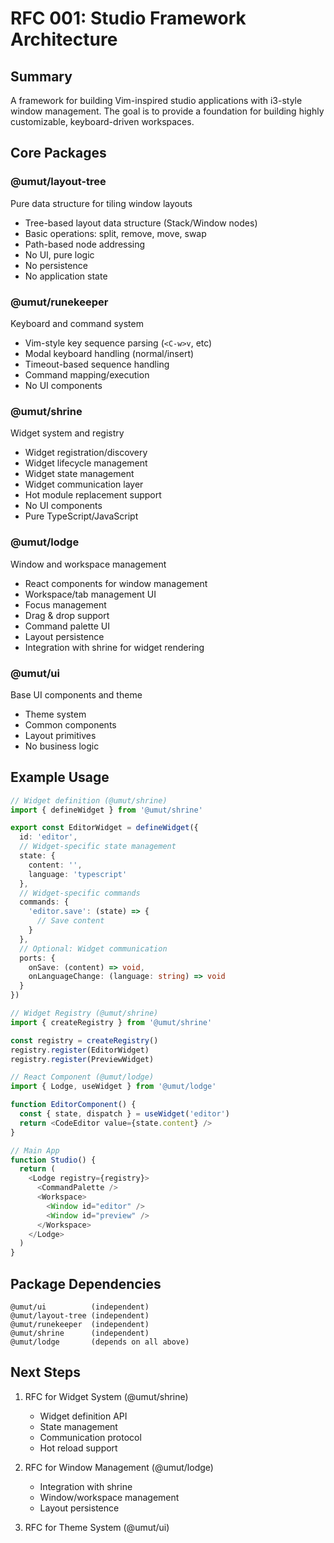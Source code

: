 # RFC 001: Studio Framework Architecture

## Summary
A framework for building Vim-inspired studio applications with i3-style window management. The goal is to provide a foundation for building highly customizable, keyboard-driven workspaces.

## Core Packages

### @umut/layout-tree
Pure data structure for tiling window layouts
- Tree-based layout data structure (Stack/Window nodes)
- Basic operations: split, remove, move, swap
- Path-based node addressing
- No UI, pure logic
- No persistence
- No application state

### @umut/runekeeper  
Keyboard and command system
- Vim-style key sequence parsing (`<C-w>v`, etc)
- Modal keyboard handling (normal/insert)
- Timeout-based sequence handling
- Command mapping/execution
- No UI components

### @umut/shrine
Widget system and registry
- Widget registration/discovery
- Widget lifecycle management
- Widget state management
- Widget communication layer
- Hot module replacement support
- No UI components
- Pure TypeScript/JavaScript

### @umut/lodge
Window and workspace management
- React components for window management
- Workspace/tab management UI
- Focus management
- Drag & drop support
- Command palette UI
- Layout persistence
- Integration with shrine for widget rendering

### @umut/ui
Base UI components and theme
- Theme system
- Common components
- Layout primitives
- No business logic

## Example Usage

```typescript
// Widget definition (@umut/shrine)
import { defineWidget } from '@umut/shrine'

export const EditorWidget = defineWidget({
  id: 'editor',
  // Widget-specific state management
  state: {
    content: '',
    language: 'typescript'
  },
  // Widget-specific commands
  commands: {
    'editor.save': (state) => {
      // Save content
    }
  },
  // Optional: Widget communication
  ports: {
    onSave: (content) => void,
    onLanguageChange: (language: string) => void
  }
})

// Widget Registry (@umut/shrine)
import { createRegistry } from '@umut/shrine'

const registry = createRegistry()
registry.register(EditorWidget)
registry.register(PreviewWidget)

// React Component (@umut/lodge)
import { Lodge, useWidget } from '@umut/lodge'

function EditorComponent() {
  const { state, dispatch } = useWidget('editor')
  return <CodeEditor value={state.content} />
}

// Main App
function Studio() {
  return (
    <Lodge registry={registry}>
      <CommandPalette />
      <Workspace>
        <Window id="editor" />
        <Window id="preview" />
      </Workspace>
    </Lodge>
  )
}
```

## Package Dependencies
```
@umut/ui          (independent)
@umut/layout-tree (independent)
@umut/runekeeper  (independent)
@umut/shrine      (independent)
@umut/lodge       (depends on all above)
```

## Next Steps
1. RFC for Widget System (@umut/shrine)
   - Widget definition API
   - State management
   - Communication protocol
   - Hot reload support

2. RFC for Window Management (@umut/lodge)
   - Integration with shrine
   - Window/workspace management
   - Layout persistence

3. RFC for Theme System (@umut/ui)